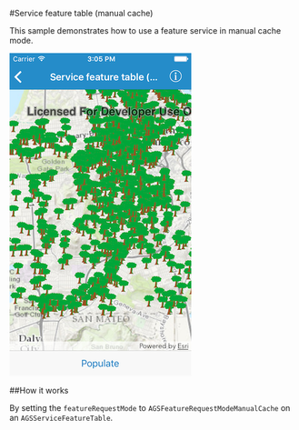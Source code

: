 #Service feature table (manual cache)

This sample demonstrates how to use a feature service in manual cache mode.

![](image1.png)

##How it works

By setting the `featureRequestMode` to `AGSFeatureRequestModeManualCache` on an `AGSServiceFeatureTable`.



